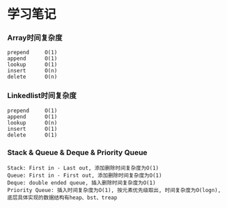 # 学习笔记

### Array时间复杂度
    prepend     O(1)
    append      O(1)
    lookup      O(1)
    insert      O(n)
    delete      O(n)

### Linkedlist时间复杂度
    prepend     O(1)
    append      O(1)
    lookup      O(n)
    insert      O(1)
    delete      O(1)


### Stack & Queue & Deque & Priority Queue
    Stack: First in - Last out, 添加删除时间复杂度为O(1)
    Queue: First in - First out, 添加删除时间复杂度为O(1)
    Deque: double ended queue, 插入删除时间复杂度为O(1)
    Priority Queue: 插入时间复杂度为O(1), 按元素优先级取出, 时间复杂度为O(logn), 底层具体实现的数据结构有heap、bst、treap
